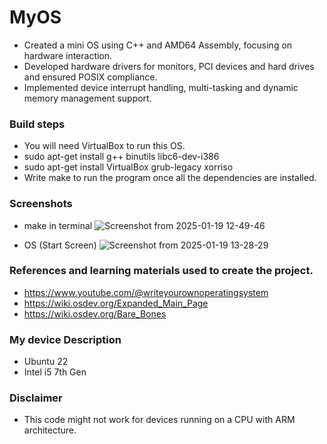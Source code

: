 # MyOS
- Created a mini OS using C++ and AMD64 Assembly, focusing on hardware interaction.
- Developed hardware drivers for monitors, PCI devices and hard drives and ensured POSIX compliance.
- Implemented device interrupt handling, multi-tasking and dynamic memory management support.

### Build steps
- You will need VirtualBox to run this OS.
- sudo apt-get install g++ binutils libc6-dev-i386
- sudo apt-get install VirtualBox grub-legacy xorriso
- Write make to run the program once all the dependencies are installed.

### Screenshots
- make in terminal
  ![Screenshot from 2025-01-19 12-49-46](https://github.com/user-attachments/assets/1b1ef5a6-536b-4dae-8c1d-88403ce85648)

- OS (Start Screen)
  ![Screenshot from 2025-01-19 13-28-29](https://github.com/user-attachments/assets/47599b59-b936-4964-8b78-0f9ffbb7f806)


### References and learning materials used to create the project. 
- https://www.youtube.com/@writeyourownoperatingsystem
- https://wiki.osdev.org/Expanded_Main_Page
- https://wiki.osdev.org/Bare_Bones

### My device Description
- Ubuntu 22
- Intel i5 7th Gen

### Disclaimer
- This code might not work for devices running on a CPU with ARM architecture. 

